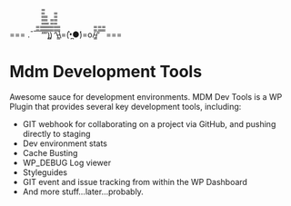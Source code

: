 === .¯¯̿̿¯̿̿’̿̿̿̿̿̿̿’̿̿’̿̿̿̿̿’̿̿̿)͇̿̿)̿̿̿̿ ‘̿̿̿̿̿̿\\̵͇̿̿\\=(•̪̀●́)=o/̵͇̿̿/’̿̿ ̿ ̿̿ ===

# Mdm Development Tools

Awesome sauce for development environments. MDM Dev Tools is a WP Plugin that provides several key development tools, including:

- GIT webhook for collaborating on a project via GitHub, and pushing directly to staging
- Dev environment stats
- Cache Busting
- WP_DEBUG Log viewer
- Styleguides
- GIT event and issue tracking from within the WP Dashboard
- And more stuff...later...probably.